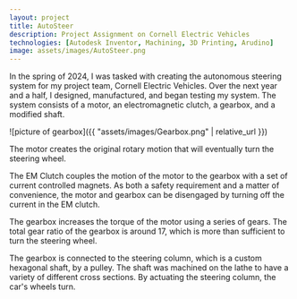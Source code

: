 ```yaml
---
layout: project
title: AutoSteer
description: Project Assignment on Cornell Electric Vehicles
technologies: [Autodesk Inventor, Machining, 3D Printing, Arudino]
image: assets/images/AutoSteer.png
---
```


In the spring of 2024, I was tasked with creating the autonomous steering system for my project team, Cornell Electric Vehicles. Over the next year and a half, I designed, manufactured, and began testing my system. The system consists of a motor, an electromagnetic clutch, a gearbox, and a modified shaft.

![picture of gearbox]({{ "assets/images/Gearbox.png" | relative_url }})


The motor creates the original rotary motion that will eventually turn the steering wheel.

The EM Clutch couples the motion of the motor to the gearbox with a set of current controlled magnets. As both a safety requirement and a matter of convenience, the motor and gearbox can be disengaged by turning off the current in the EM clutch. 

The gearbox increases the torque of the motor using a series of gears. The total gear ratio of the gearbox is around 17, which is more than sufficient to turn the steering wheel. 

The gearbox is connected to the steering column, which is a custom hexagonal shaft, by a pulley. The shaft was machined on the lathe to have a variety of different cross sections. By actuating the steering column, the car's wheels turn.
